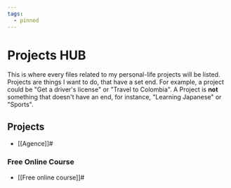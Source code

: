 ```yaml
---
tags:
  - pinned
---
```

# Projects HUB

This is where every files related to my personal-life projects will be listed. Projects are things I want to do, that have a set end. For example, a project could be "Get a driver's license" or "Travel to Colombia". A Project is **not** something that doesn't have an end, for instance, "Learning Japanese" or "Sports".

## Projects
- [[Agence]]#
### Free Online Course
- [[Free online course]]#